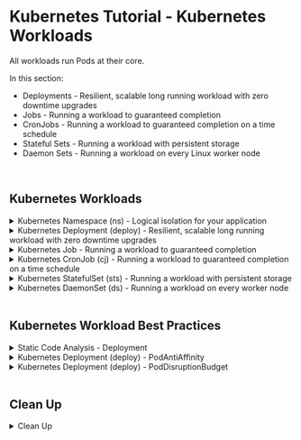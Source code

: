 # Kubernetes Tutorial - Kubernetes Workloads

All workloads run Pods at their core.

In this section:
* Deployments - Resilient, scalable long running workload with zero downtime upgrades
* Jobs - Running a workload to guaranteed completion
* CronJobs - Running a workload to guaranteed completion on a time schedule
* Stateful Sets - Running a workload with persistent storage
* Daemon Sets - Running a workload on every Linux worker node
<br />

## Kubernetes Workloads

<details class="faq box"><summary>Kubernetes Namespace (ns) - Logical isolation for your application</summary>
<p>

```bash
kubectl create namespace ns-bootcamp-workloads
kubectl config set-context --current --namespace=ns-bootcamp-workloads
```

</p>
</details>

<details class="faq box"><summary>Kubernetes Deployment (deploy) - Resilient, scalable long running workload with zero downtime upgrades</summary>
<p>

> Problem Statement: 
> I want to have zero downtime when doing software deployments and I want a resilient microservices application

> tl;dr – The thing that controls how you do upgrades with zero-downtime, also resilience with replicas

![04-deployment](https://user-images.githubusercontent.com/18049790/140640341-b72a123b-befe-4701-8b92-130f25c062bf.jpg)

kubernetes.io bookmark: [Creating a Deployment](https://kubernetes.io/docs/concepts/workloads/controllers/deployment/#creating-a-deployment)

```yaml
cat << EOF | kubectl apply -f -
apiVersion: apps/v1
kind: Deployment
metadata:
  name: nginx-deployment
  labels:
    app: nginx
spec:
  replicas: 3
  selector:
    matchLabels:
      app: nginx
  template:
    metadata:
      labels:
        app: nginx
    spec:
      containers:
      - name: nginx
        image: nginx:1.14.2
        ports:
        - containerPort: 80
EOF
```

</p>
</details>

<details class="faq box"><summary>Kubernetes Job - Running a workload to guaranteed completion</summary>
<p>

> Problem Statement: I want to run a Linux workload to guaranteed completion
> 
> tl;dr – Want to run a batch job? 

![04-job](https://user-images.githubusercontent.com/18049790/140640468-f448ce27-2c29-4081-b81b-00acfdcb63cb.jpg)

kubernetes.io bookmark: [Running an example Job](https://kubernetes.io/docs/concepts/workloads/controllers/job/#running-an-example-job)

* This example Job manifest computes π to 2000 places and prints it out:

```yaml
cat << EOF | kubectl apply -f -
apiVersion: batch/v1
kind: Job
metadata:
  name: pi
spec:
  template:
    spec:
      containers:
      - name: pi
        image: perl
        command: ["perl",  "-Mbignum=bpi", "-wle", "print bpi(2000)"]
      restartPolicy: Never
  backoffLimit: 4
EOF
```

```bash
pods=$(kubectl get pods --selector=job-name=pi --output=jsonpath='{.items[*].metadata.name}')
kubectl logs $pods
```

</p>
</details>


<details class="faq box"><summary>Kubernetes CronJob (cj)  - Running a workload to guaranteed completion on a time schedule</summary>
<p>

> Problem Statement: I want to run a Linux workload to guaranteed completion on a particular schedule
> 
> tl;dr – Want to run a cronjob?

![04-cronjob](https://user-images.githubusercontent.com/18049790/140640514-e7eb5127-f772-4ea7-94dd-c6ddea78ee30.jpg)

kubernetes.io bookmark: [CronJob](https://kubernetes.io/docs/concepts/workloads/controllers/cron-jobs/#example)

* This example CronJob manifest prints the current time and a hello message every minute:

```yaml
cat << EOF | kubectl apply -f -
apiVersion: batch/v1
kind: CronJob
metadata:
  name: hello
spec:
  schedule: "*/1 * * * *"
  jobTemplate:
    spec:
      template:
        spec:
          containers:
          - name: hello
            image: busybox
            imagePullPolicy: IfNotPresent
            command:
            - /bin/sh
            - -c
            - date; echo Hello from the Kubernetes cluster
          restartPolicy: OnFailure
EOF
```

</p>
</details>

<details class="faq box"><summary>Kubernetes StatefulSet (sts) - Running a workload with persistent storage</summary>
<p>

StatefulSet is the workload API object used to manage stateful applications.
* Manages the deployment and scaling of a set of Pods, and provides guarantees about the ordering and uniqueness of these Pods.

kubernetes.io bookmark: [Creating a StatefulSet](https://kubernetes.io/docs/tutorials/stateful-application/basic-stateful-set/)

* This example StatefulSet manifest creates a headless Service, nginx, to publish the IP addresses of Pods in the StatefulSet, web:

```yaml
cat << EOF | kubectl apply -f -
apiVersion: v1
kind: Service
metadata:
  name: nginx
  labels:
    app: nginx
spec:
  ports:
  - port: 80
    name: web
  clusterIP: None
  selector:
    app: nginx
---
apiVersion: apps/v1
kind: StatefulSet
metadata:
  name: web
spec:
  serviceName: "nginx"
  replicas: 2
  selector:
    matchLabels:
      app: nginx
  template:
    metadata:
      labels:
        app: nginx
    spec:
      containers:
      - name: nginx
        image: k8s.gcr.io/nginx-slim:0.8
        ports:
        - containerPort: 80
          name: web
        volumeMounts:
        - name: www
          mountPath: /usr/share/nginx/html
  volumeClaimTemplates:
  - metadata:
      name: www
    spec:
      accessModes: [ "ReadWriteOnce" ]
      resources:
        requests:
          storage: 1Gi
EOF
```

</p>
</details>

<details class="faq box"><summary>Kubernetes DaemonSet (ds) - Running a workload on every worker node</summary>
<p>

> Problem Statement: I want to run a Linux workload on every single worker node
> 
> tl;dr – Want to run everywhere in the cluster?

kubernetes.io bookmark: [Writing a DaemonSet Spec](https://kubernetes.io/docs/concepts/workloads/controllers/daemonset/#writing-a-daemonset-spec)

```yaml
cat << EOF | kubectl apply -f -
apiVersion: apps/v1
kind: DaemonSet
metadata:
  name: fluentd-elasticsearch
  namespace: kube-system
  labels:
    k8s-app: fluentd-logging
spec:
  selector:
    matchLabels:
      name: fluentd-elasticsearch
  template:
    metadata:
      labels:
        name: fluentd-elasticsearch
    spec:
      tolerations:
      # this toleration is to have the daemonset runnable on master nodes
      # remove it if your masters can't run pods
      - key: node-role.kubernetes.io/master
        operator: Exists
        effect: NoSchedule
      containers:
      - name: fluentd-elasticsearch
        image: quay.io/fluentd_elasticsearch/fluentd:v2.5.2
        resources:
          limits:
            memory: 200Mi
          requests:
            cpu: 100m
            memory: 200Mi
        volumeMounts:
        - name: varlog
          mountPath: /var/log
        - name: varlibdockercontainers
          mountPath: /var/lib/docker/containers
          readOnly: true
      terminationGracePeriodSeconds: 30
      volumes:
      - name: varlog
        hostPath:
          path: /var/log
      - name: varlibdockercontainers
        hostPath:
          path: /var/lib/docker/containers
EOF
```

</p>
</details>
<br />

## Kubernetes Workload Best Practices 

<details class="faq box"><summary>Static Code Analysis - Deployment</summary>
<p>

* [kube-score](https://github.com/zegl/kube-score) - kube-score is a tool that performs static code analysis of your Kubernetes object definitions

```yaml
apiVersion: apps/v1
kind: Deployment
metadata:
  name: nginx-deployment
  labels:
    app: nginx
spec:
  replicas: 3
  selector:
    matchLabels:
      app: nginx
  template:
    metadata:
      labels:
        app: nginx
    spec:
      containers:
      - name: nginx
        image: nginx:1.14.2
        ports:
        - containerPort: 80
```

```console
    [WARNING] Deployment has host PodAntiAffinity
        · Deployment does not have a host podAntiAffinity set
            It's recommended to set a podAntiAffinity that stops multiple pods from a deployment from being scheduled on the same node. 
            This increases availability in case the node becomes unavailable.
    [CRITICAL] Deployment has PodDisruptionBudget
        · No matching PodDisruptionBudget was found
            It's recommended to define a PodDisruptionBudget to avoid unexpected downtime during Kubernetes maintenance operations 
            Such as when draining a node.
```

</p>
</details>

<details class="faq box"><summary>Kubernetes Deployment (deploy) - PodAntiAffinity</summary>
<p>

```console
    [WARNING] Deployment has host PodAntiAffinity
        · Deployment does not have a host podAntiAffinity set
            It's recommended to set a podAntiAffinity that stops multiple pods from a deployment from being scheduled on the same node. 
            This increases availability in case the node becomes unavailable.
```

![PodAntiAffinity](https://user-images.githubusercontent.com/18049790/142724430-cd88bb28-e023-4390-9681-31a38dc956a8.jpg)

Notes:
  * tl;dr - Don't put all your eggs in the same basket 
  * podAntiAffinity stops multiple pods from a deployment from being scheduled on the same node
  * This increases availability in case a node becomes unavailable

```yaml
apiVersion: apps/v1
kind: Deployment
metadata:
  name: nginx-deployment
  labels:
    app: nginx
spec:
  replicas: 3
  selector:
    matchLabels:
      app: nginx
  template:
    metadata:
      labels:
        app: nginx
    spec:
      affinity: ##  👈👈👈 
        podAntiAffinity: ##  👈👈👈 
          requiredDuringSchedulingIgnoredDuringExecution: ##  👈👈👈  Hard anti-affinity - guarantees the distribution
          - labelSelector:
              matchExpressions: ##  👈👈👈  Pod should not be scheduled on the node if label app=nginx already present
              - key: app ##  👈👈👈  app=nginx
                operator: In
                values:
                - nginx ##  👈👈👈 app=nginx
            topologyKey: kubernetes.io/hostname
      containers:
      - name: nginx
        image: nginx:1.14.2
        ports:
        - containerPort: 80
```

</p>
</details>

<details class="faq box"><summary>Kubernetes Deployment (deploy) - PodDisruptionBudget</summary>
<p>

```console
    [CRITICAL] Deployment has PodDisruptionBudget
        · No matching PodDisruptionBudget was found
            It's recommended to define a PodDisruptionBudget to avoid unexpected downtime during Kubernetes maintenance operations
            Such as when draining a node.
```

![PodDisruptionBudget](https://user-images.githubusercontent.com/18049790/142724615-93ecefda-cfcf-45c8-bd8b-f220a2908b62.jpg)

Notes: 
* tl;dr - Please cluster administrators, cool your jets, this is a critical application and I need my application to be available
* A PodDisruptionBudget defines the budget of voluntary disruption during scheduled maintenance 
* If you do not have a PodDisruptionBudget in place your workload might go offline when a cluster maintenance event is in place
* Ensures a certain number or percentage of pods with an assigned label will not Voluntarily be evicted at any one point in time

```yaml
apiVersion: policy/v1
kind: PodDisruptionBudget
metadata:
  name: my-pdb
spec:
  minAvailable: 3
  selector:
    matchLabels:
      app: nginx
```

</p>
</details>
<br />

## Clean Up

<details class="faq box"><summary>Clean Up</summary>
<p>

```bash
cd
yes | rm -R ~/ckad/
kubectl delete ns ns-bootcamp-workloads --grace-period 0 --force
```

_End of Section_
